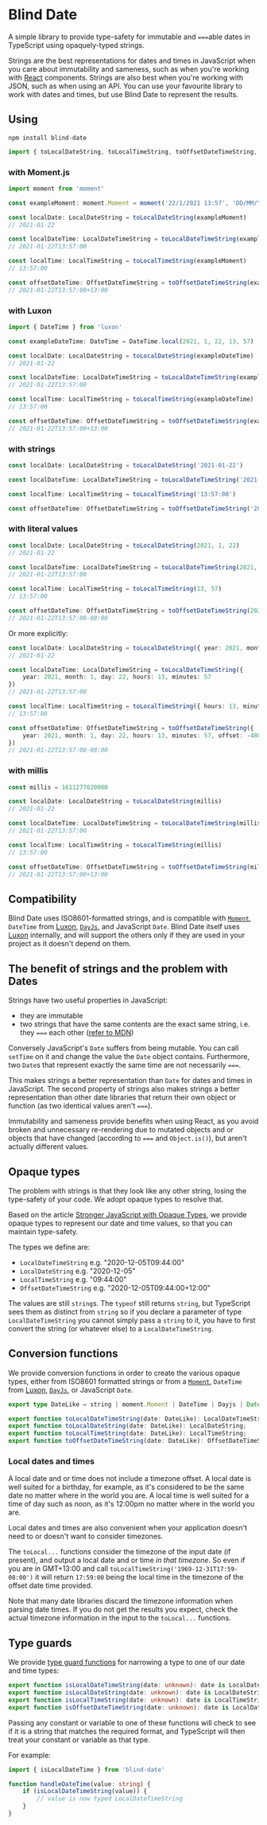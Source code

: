 # Blind Date

A simple library to provide type-safety for immutable and `===`able dates in TypeScript using opaquely-typed strings.

Strings are the best representations for dates and times in JavaScript when you care about immutability and sameness, such as when you're working with [React](https://reactjs.org) components. Strings are also best when you're working with JSON, such as when using an API. You can use your favourite library to work with dates and times, but use Blind Date to represent the results.

## Using

```shell
npm install blind-date
```

```typescript
import { toLocalDateString, toLocalTimeString, toOffsetDateTimeString, toLocalDateTimeString, LocalDateTimeString, LocalDateString, LocalTimeString, OffsetDateTimeString } from 'blind-date'
```

### with Moment.js

```typescript
import moment from 'moment'

const exampleMoment: moment.Moment = moment('22/1/2021 13:57', 'DD/MM/YYYY HH:mm')

const localDate: LocalDateString = toLocalDateString(exampleMoment)
// 2021-01-22

const localDateTime: LocalDateTimeString = toLocalDateTimeString(exampleMoment)
// 2021-01-22T13:57:00

const localTime: LocalTimeString = toLocalTimeString(exampleMoment)
// 13:57:00

const offsetDateTime: OffsetDateTimeString = toOffsetDateTimeString(exampleMoment)
// 2021-01-22T13:57:00+13:00
```

### with Luxon

```typescript
import { DateTime } from 'luxon'

const exampleDateTime: DateTime = DateTime.local(2021, 1, 22, 13, 57)

const localDate: LocalDateString = toLocalDateString(exampleDateTime)
// 2021-01-22

const localDateTime: LocalDateTimeString = toLocalDateTimeString(exampleDateTime)
// 2021-01-22T13:57:00

const localTime: LocalTimeString = toLocalTimeString(exampleDateTime)
// 13:57:00

const offsetDateTime: OffsetDateTimeString = toOffsetDateTimeString(exampleDateTime)
// 2021-01-22T13:57:00+13:00
```

### with strings

```typescript
const localDate: LocalDateString = toLocalDateString('2021-01-22')

const localDateTime: LocalDateTimeString = toLocalDateTimeString('2021-01-22T13:57:00')

const localTime: LocalTimeString = toLocalTimeString('13:57:00')

const offsetDateTime: OffsetDateTimeString = toOffsetDateTimeString('2021-01-22T13:57:00-08:00')
```

### with literal values

```typescript
const localDate: LocalDateString = toLocalDateString(2021, 1, 22)
// 2021-01-22

const localDateTime: LocalDateTimeString = toLocalDateTimeString(2021, 1, 22, 13, 57, 0)
// 2021-01-22T13:57:00

const localTime: LocalTimeString = toLocalTimeString(13, 57)
// 13:57:00

const offsetDateTime: OffsetDateTimeString = toOffsetDateTimeString(2021, 1, 22, 13, 57, 0, 0, -480)
// 2021-01-22T13:57:00-08:00
```

Or more explicitly:

```typescript
const localDate: LocalDateString = toLocalDateString({ year: 2021, month: 1, day: 22 })
// 2021-01-22

const localDateTime: LocalDateTimeString = toLocalDateTimeString({
	year: 2021, month: 1, day: 22, hours: 13, minutes: 57
})
// 2021-01-22T13:57:00

const localTime: LocalTimeString = toLocalTimeString({ hours: 13, minutes: 57 })
// 13:57:00

const offsetDateTime: OffsetDateTimeString = toOffsetDateTimeString({
	year: 2021, month: 1, day: 22, hours: 13, minutes: 57, offset: -480
})
// 2021-01-22T13:57:00-08:00
```

### with millis

```typescript
const millis = 1611277020000

const localDate: LocalDateString = toLocalDateString(millis)
// 2021-01-22

const localDateTime: LocalDateTimeString = toLocalDateTimeString(millis)
// 2021-01-22T13:57:00

const localTime: LocalTimeString = toLocalTimeString(millis)
// 13:57:00

const offsetDateTime: OffsetDateTimeString = toOffsetDateTimeString(millis)
// 2021-01-22T13:57:00+13:00
```

## Compatibility

Blind Date uses ISO8601-formatted strings, and is compatible with [`Moment`](https://momentjs.com), `DateTime` from [Luxon](https://moment.github.io/luxon/), [`DayJs`](https://day.js.org), and JavaScript `Date`. Blind Date itself uses [Luxon](https://moment.github.io/luxon/) internally, and will support the others only if they are used in your project as it doesn't depend on them.

## The benefit of strings and the problem with Dates

Strings have two useful properties in JavaScript:

* they are immutable
* two strings that have the same contents are the exact same string, i.e. they `===` each other ([refer to MDN](https://developer.mozilla.org/en-US/docs/Web/JavaScript/Reference/Global_Objects/Object/is))

Conversely JavaScript's `Date` suffers from being mutable. You can call `setTime` on it and change the value the `Date` object contains. Furthermore, two `Date`s that represent exactly the same time are not necessarily `===`.

This makes strings a better representation than `Date` for dates and times in JavaScript. The second property of strings also makes strings a better representation than other date libraries that return their own object or function (as two identical values aren't `===`).

Immutability and sameness provide benefits when using React, as you avoid broken and unnecessary re-rendering due to mutated objects and or objects that have changed (according to `===` and `Object.is()`), but aren't actually different values.

## Opaque types

The problem with strings is that they look like any other string, losing the type-safety of your code. We adopt opaque types to resolve that.

Based on the article [Stronger JavaScript with Opaque Types](https://codemix.com/opaque-types-in-javascript/), we provide opaque types to represent our date and time values, so that you can maintain type-safety.

The types we define are:

* `LocalDateTimeString` e.g. "2020-12-05T09:44:00"
* `LocalDateString` e.g. "2020-12-05"
* `LocalTimeString` e.g. "09:44:00"
* `OffsetDateTimeString` e.g. "2020-12-05T09:44:00+12:00"

The values are still `string`s. The `typeof` still returns `string`, but TypeScript sees them as distinct from `string` so if you declare a parameter of type `LocalDateTimeString` you cannot simply pass a `string` to it, you have to first convert the string (or whatever else) to a `LocalDateTimeString`.

## Conversion functions

We provide conversion functions in order to create the various opaque types, either from ISO8601 formatted strings or from a [`Moment`](https://momentjs.com), `DateTime` from [Luxon](https://moment.github.io/luxon/), [`DayJs`](https://day.js.org), or JavaScript `Date`.

```typescript
export type DateLike = string | moment.Moment | DateTime | Dayjs | Date;

export function toLocalDateTimeString(date: DateLike): LocalDateTimeString;
export function toLocalDateString(date: DateLike): LocalDateString;
export function toLocalTimeString(date: DateLike): LocalTimeString;
export function toOffsetDateTimeString(date: DateLike): OffsetDateTimeString;
```

### Local dates and times

A local date and or time does not include a timezone offset. A local date is well suited for a birthday, for example, as it's considered to be the same date no matter where in the world you are. A local time is well suited for a time of day such as noon, as it's 12:00pm no matter where in the world you are.

Local dates and times are also convenient when your application doesn't need to or doesn't want to consider timezones.

The `toLocal...` functions consider the timezone of the input date (if present), and output a local date and or time _in that timezone_. So even if you are in GMT+13:00 and call `toLocalTimeString('1969-12-31T17:59-08:00')` it will return `17:59:00` being the local time in the timezone of the offset date time provided.

Note that many date libraries discard the timezone information when parsing date times. If you do not get the results you expect, check the actual timezone information in the input to the `toLocal...` functions.

## Type guards

We provide [type guard functions](https://www.typescriptlang.org/docs/handbook/advanced-types.html#type-guards-and-differentiating-types) for narrowing a type to one of our date and time types:

```typescript
export function isLocalDateTimeString(date: unknown): date is LocalDateTimeString;
export function isLocalDateString(date: unknown): date is LocalDateString;
export function isLocalTimeString(date: unknown): date is LocalTimeString;
export function isOffsetDateTimeString(date: unknown): date is LocalDateString;
```

Passing any constant or variable to one of these functions will check to see if it is a string that matches the required format, and TypeScript will then treat your constant or variable as that type.

For example:

```typescript
import { isLocalDateTime } from 'blind-date'

function handleDateTime(value: string) {
	if (isLocalDateTimeString(value)) {
		// value is now typed LocalDateTimeString
	}
}
```
